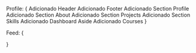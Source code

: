 Profile: {
Adicionado Header
Adicionado Footer
Adicionado Section Profile
Adicionado Section About
Adicionado Section Projects
Adicionado Section Skills
Adicionado Dashboard Aside
Adicionado Courses
}

Feed: {
    
}